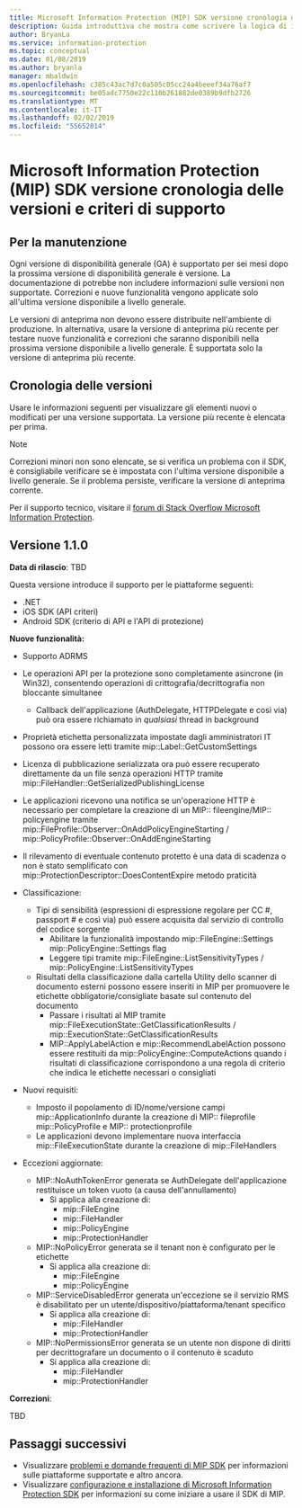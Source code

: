 ```yaml
---
title: Microsoft Information Protection (MIP) SDK versione cronologia delle versioni e criteri di supporto
description: Guida introduttiva che mostra come scrivere la logica di inizializzazione per applicazioni client di Microsoft Information Protection (MIP) SDK.
author: BryanLa
ms.service: information-protection
ms.topic: conceptual
ms.date: 01/08/2019
ms.author: bryanla
manager: mbaldwin
ms.openlocfilehash: c385c43ac7d7c0a505c05cc24a4beeef34a76af7
ms.sourcegitcommit: be05adc7750e22c110b261882de0389b9dfb2726
ms.translationtype: MT
ms.contentlocale: it-IT
ms.lasthandoff: 02/02/2019
ms.locfileid: "55652014"
---
```

# <a name="microsoft-information-protection-mip-sdk-version-release-history-and-support-policy"></a>Microsoft Information Protection (MIP) SDK versione cronologia delle versioni e criteri di supporto

## <a name="servicing"></a>Per la manutenzione 

Ogni versione di disponibilità generale (GA) è supportato per sei mesi dopo la prossima versione di disponibilità generale è versione. La documentazione di potrebbe non includere informazioni sulle versioni non supportate. Correzioni e nuove funzionalità vengono applicate solo all'ultima versione disponibile a livello generale.

Le versioni di anteprima non devono essere distribuite nell'ambiente di produzione. In alternativa, usare la versione di anteprima più recente per testare nuove funzionalità e correzioni che saranno disponibili nella prossima versione disponibile a livello generale. È supportata solo la versione di anteprima più recente.

## <a name="release-history"></a>Cronologia delle versioni

Usare le informazioni seguenti per visualizzare gli elementi nuovi o modificati per una versione supportata. La versione più recente è elencata per prima. 

> [!NOTE]
> Correzioni minori non sono elencate, se si verifica un problema con il SDK, è consigliabile verificare se è impostata con l'ultima versione disponibile a livello generale. Se il problema persiste, verificare la versione di anteprima corrente.
>  
> Per il supporto tecnico, visitare il [forum di Stack Overflow Microsoft Information Protection](https://stackoverflow.com/questions/tagged/microsoft-information-protection). 

## <a name="version-110"></a>Versione 1.1.0

**Data di rilascio**: TBD

Questa versione introduce il supporto per le piattaforme seguenti:

  - .NET
  - iOS SDK (API criteri)
  - Android SDK (criterio di API e l'API di protezione)

**Nuove funzionalità:**

- Supporto ADRMS
- Le operazioni API per la protezione sono completamente asincrone (in Win32), consentendo operazioni di crittografia/decrittografia non bloccante simultanee
  - Callback dell'applicazione (AuthDelegate, HTTPDelegate e così via) può ora essere richiamato in *qualsiasi* thread in background
- Proprietà etichetta personalizzata impostate dagli amministratori IT possono ora essere letti tramite mip::Label::GetCustomSettings
- Licenza di pubblicazione serializzata ora può essere recuperato direttamente da un file senza operazioni HTTP tramite mip::FileHandler::GetSerializedPublishingLicense
- Le applicazioni ricevono una notifica se un'operazione HTTP è necessario per completare la creazione di un MIP:: fileengine/MIP:: policyengine tramite mip::FileProfile::Observer::OnAddPolicyEngineStarting / mip::PolicyProfile::Observer::OnAddEngineStarting
- Il rilevamento di eventuale contenuto protetto è una data di scadenza o non è stato semplificato con mip::ProtectionDescriptor::DoesContentExpire metodo praticità
- Classificazione:
  - Tipi di sensibilità (espressioni di espressione regolare per CC #, passport # e così via) può essere acquisita dal servizio di controllo del codice sorgente
    - Abilitare la funzionalità impostando mip::FileEngine::Settings mip::PolicyEngine::Settings flag
    - Leggere tipi tramite mip::FileEngine::ListSensitivityTypes / mip::PolicyEngine::ListSensitivityTypes
  - Risultati della classificazione dalla cartella Utility dello scanner di documento esterni possono essere inseriti in MIP per promuovere le etichette obbligatorie/consigliate basate sul contenuto del documento
    - Passare i risultati al MIP tramite mip::FileExecutionState::GetClassificationResults / mip::ExecutionState::GetClassificationResults
    - MIP::ApplyLabelAction e mip::RecommendLabelAction possono essere restituiti da mip::PolicyEngine::ComputeActions quando i risultati di classificazione corrispondono a una regola di criterio che indica le etichette necessari o consigliati

- Nuovi requisiti:
  - Imposto il popolamento di ID/nome/versione campi mip::ApplicationInfo durante la creazione di MIP:: fileprofile mip::PolicyProfile e MIP:: protectionprofile
  - Le applicazioni devono implementare nuova interfaccia mip::FileExecutionState durante la creazione di mip::FileHandlers
  
- Eccezioni aggiornate:
  - MIP::NoAuthTokenError generata se AuthDelegate dell'applicazione restituisce un token vuoto (a causa dell'annullamento)
    - Si applica alla creazione di:
      - mip::FileEngine
      - mip::FileHandler
      - mip::PolicyEngine
      - mip::ProtectionHandler
  - MIP::NoPolicyError generata se il tenant non è configurato per le etichette
    - Si applica alla creazione di:
      - mip::FileEngine
      - mip::PolicyEngine
  - MIP::ServiceDisabledError generata un'eccezione se il servizio RMS è disabilitato per un utente/dispositivo/piattaforma/tenant specifico
    - Si applica alla creazione di:
      - mip::FileHandler
      - mip::ProtectionHandler
  - MIP::NoPermissionsError generata se un utente non dispone di diritti per decrittografare un documento o il contenuto è scaduto
    - Si applica alla creazione di:
      - mip::FileHandler
      - mip::ProtectionHandler

**Correzioni**:

TBD

## <a name="next-steps"></a>Passaggi successivi

- Visualizzare [problemi e domande frequenti di MIP SDK](faqs-known-issues.md) per informazioni sulle piattaforme supportate e altro ancora.
- Visualizzare [configurazione e installazione di Microsoft Information Protection SDK](setup-configure-mip.md) per informazioni su come iniziare a usare il SDK di MIP.